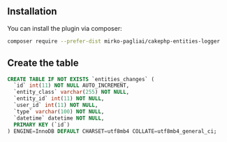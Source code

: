 ## Installation
You can install the plugin via composer:
```bash
composer require --prefer-dist mirko-pagliai/cakephp-entities-logger
```

## Create the table

```sql
CREATE TABLE IF NOT EXISTS `entities_changes` (
  `id` int(11) NOT NULL AUTO_INCREMENT,
  `entity_class` varchar(255) NOT NULL,
  `entity_id` int(11) NOT NULL,
  `user_id` int(11) NOT NULL,
  `type` varchar(100) NOT NULL,
  `datetime` datetime NOT NULL,
  PRIMARY KEY (`id`)
) ENGINE=InnoDB DEFAULT CHARSET=utf8mb4 COLLATE=utf8mb4_general_ci;
```